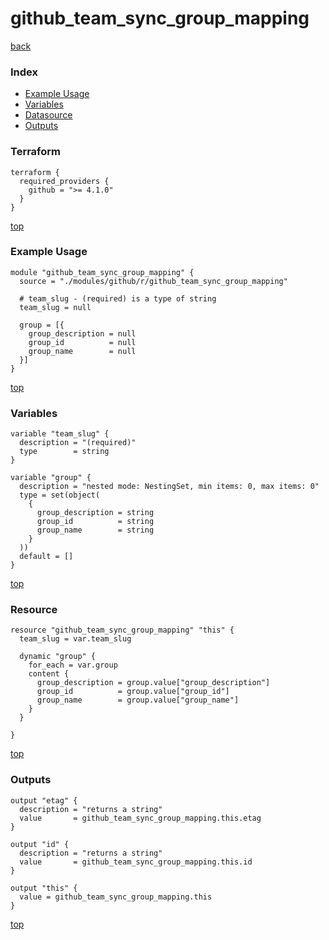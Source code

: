 # github_team_sync_group_mapping

[back](../github.md)

### Index

- [Example Usage](#example-usage)
- [Variables](#variables)
- [Datasource](#datasource)
- [Outputs](#outputs)

### Terraform

```hcl
terraform {
  required_providers {
    github = ">= 4.1.0"
  }
}
```

[top](#index)

### Example Usage

```hcl
module "github_team_sync_group_mapping" {
  source = "./modules/github/r/github_team_sync_group_mapping"

  # team_slug - (required) is a type of string
  team_slug = null

  group = [{
    group_description = null
    group_id          = null
    group_name        = null
  }]
}
```

[top](#index)

### Variables

```hcl
variable "team_slug" {
  description = "(required)"
  type        = string
}

variable "group" {
  description = "nested mode: NestingSet, min items: 0, max items: 0"
  type = set(object(
    {
      group_description = string
      group_id          = string
      group_name        = string
    }
  ))
  default = []
}
```

[top](#index)

### Resource

```hcl
resource "github_team_sync_group_mapping" "this" {
  team_slug = var.team_slug

  dynamic "group" {
    for_each = var.group
    content {
      group_description = group.value["group_description"]
      group_id          = group.value["group_id"]
      group_name        = group.value["group_name"]
    }
  }

}
```

[top](#index)

### Outputs

```hcl
output "etag" {
  description = "returns a string"
  value       = github_team_sync_group_mapping.this.etag
}

output "id" {
  description = "returns a string"
  value       = github_team_sync_group_mapping.this.id
}

output "this" {
  value = github_team_sync_group_mapping.this
}
```

[top](#index)